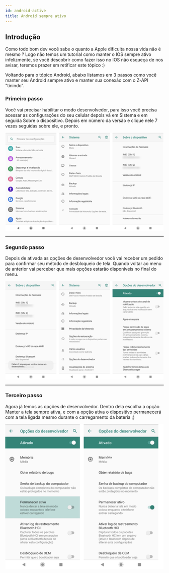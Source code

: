 ```yaml
---
id: android-active
title: Android sempre ativo
---
```


## Introdução

Como todo bom dev você sabe o quanto a Apple dificulta nossa vida não é mesmo ? Logo não temos um tutorial como manter o IOS sempre ativo infelizmente, se você descobrir como fazer isso no IOS não esqueça de nos avisar, teremos prazer em retificar este tópico :)

Voltando para o tópico Android, abaixo listamos em 3 passos como você manter seu Android sempre ativo e manter sua conexão com o Z-API "tinindo".

### Primeiro passo

Você vai precisar habilitar o modo desenvolvedor, para isso você precisa acessar as configurações do seu celular depois vá em Sistema e em seguida Sobre o dispositivo. Depois em número da versão e clique nele 7 vezes seguidas sobre ele, e pronto.

![img](../../img/WABAndroidAtivo.png)

---

### Segundo passo

Depois de ativada as opções de desenvolvedor você vai receber um pedido para confirmar seu método de desbloqueio de tela. Quando voltar ao menu de anterior vai perceber que mais opções estarão disponíveis no final do menu.

![img](../../img/WABAndroidAtivo1.png)

---

### Terceiro passo

Agora já temos as opções de desenvolvedor. Dentro dela escolha a opção Manter a tela sempre ativa, e com a opção ativa o dispositivo permanecerá com a tela ligada mesmo durante o carregamento da bateria ;)

![img](../../img/WABAndroidAtivo2.png)
